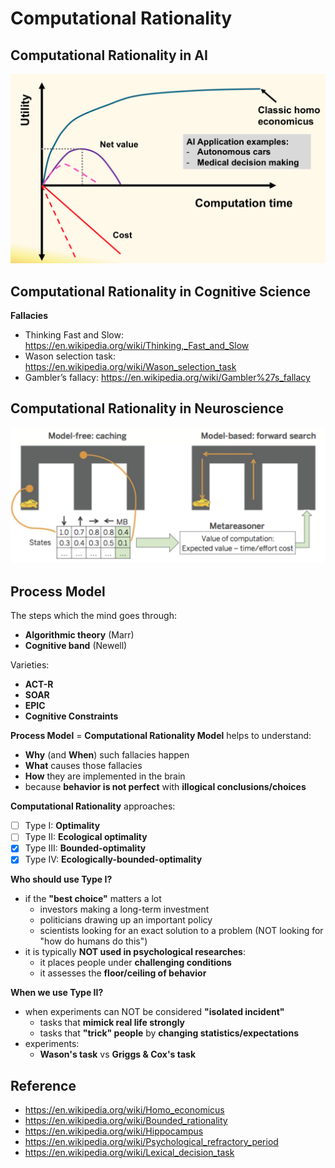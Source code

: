 # Computational Rationality

## Computational Rationality in AI

<p float="left">
	<img src="./pix/ai.png" width="600" />
</p>

## Computational Rationality in Cognitive Science

**Fallacies**
* Thinking Fast and Slow: https://en.wikipedia.org/wiki/Thinking,_Fast_and_Slow
* Wason selection task: https://en.wikipedia.org/wiki/Wason_selection_task
* Gambler’s fallacy: https://en.wikipedia.org/wiki/Gambler%27s_fallacy

## Computational Rationality in Neuroscience

<p float="left">
	<img src="./pix/maze.png" width="600" />
</p>

## Process Model

The steps which the mind goes through:
* **Algorithmic theory** (Marr)
* **Cognitive band** (Newell)

Varieties:
* **ACT-R**
* **SOAR**
* **EPIC**
* **Cognitive Constraints**

**Process Model** = **Computational Rationality Model** helps to understand:
* **Why** (and **When**) such fallacies happen
* **What** causes those fallacies
* **How** they are implemented in the brain
* because **behavior is not perfect** with **illogical conclusions/choices**

**Computational Rationality** approaches:
- [ ] Type I: **Optimality**
- [ ] Type II: **Ecological optimality**
- [x] Type III: **Bounded-optimality**
- [x] Type IV: **Ecologically-bounded-optimality**

**Who should use Type I?**
* if the **"best choice"** matters a lot
	* investors making a long-term investment
	* politicians drawing up an important policy
	* scientists looking for an exact solution to a problem (NOT looking for "how do humans do this")
* it is typically **NOT used in psychological researches**:
	* it places people under **challenging conditions**
	* it assesses the **floor/ceiling of behavior**

**When we use Type II?**
* when experiments can NOT be considered **"isolated incident"**
	* tasks that **mimick real life strongly**
	* tasks that **"trick" people** by **changing statistics/expectations**
* experiments:
	* **Wason's task** vs **Griggs & Cox's task**
## Reference

* https://en.wikipedia.org/wiki/Homo_economicus
* https://en.wikipedia.org/wiki/Bounded_rationality
* https://en.wikipedia.org/wiki/Hippocampus
* https://en.wikipedia.org/wiki/Psychological_refractory_period
* https://en.wikipedia.org/wiki/Lexical_decision_task